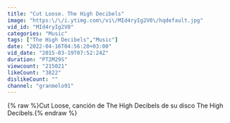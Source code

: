 ```yaml
---
title: "Cut Loose. The High Decibels"
image: "https:\/\/i.ytimg.com\/vi\/MId4ryIg2V0\/hqdefault.jpg"
vid_id: "MId4ryIg2V0"
categories: "Music"
tags: ["The High Decibels","Music"]
date: "2022-04-16T04:56:20+03:00"
vid_date: "2015-03-19T07:52:24Z"
duration: "PT2M29S"
viewcount: "215021"
likeCount: "3822"
dislikeCount: ""
channel: "granmelo91"
---
```

{% raw %}Cut Loose, canción de The High Decibels de su disco The High Decibels.{% endraw %}
